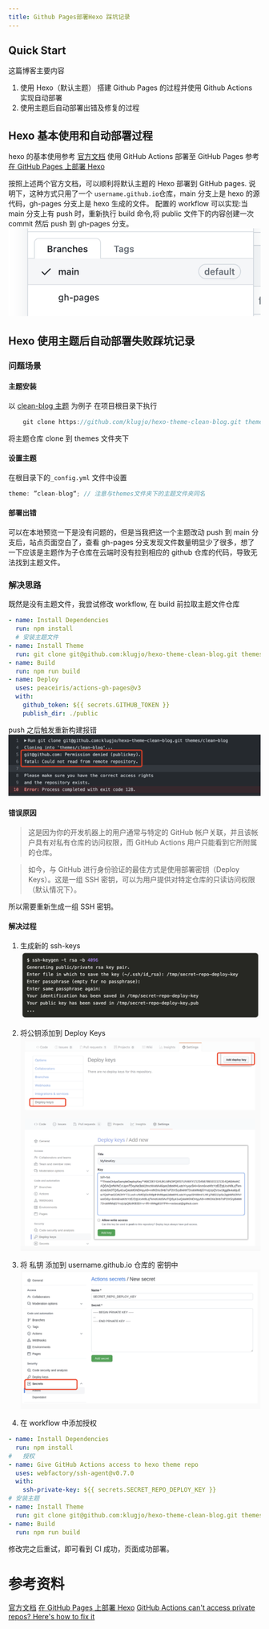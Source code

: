 ```yaml
---
title: Github Pages部署Hexo 踩坑记录
---
```


## Quick Start

这篇博客主要内容

1. 使用 Hexo（默认主题） 搭建 Github Pages 的过程并使用 Github Actions 实现自动部署
2. 使用主题后自动部署出错及修复的过程

## Hexo 基本使用和自动部署过程

hexo 的基本使用参考 [官方文档](https://hexo.io/zh-cn/docs/)
使用 GitHub Actions 部署至 GitHub Pages 参考 [在 GitHub Pages 上部署 Hexo](https://hexo.io/zh-cn/docs/github-pages.html)

按照上述两个官方文档，可以顺利将默认主题的 Hexo 部署到 GitHub pages.
说明下，这种方式只用了一个 `username.github.io`仓库，main 分支上是 hexo 的源代码，gh-pages 分支上是 hexo 生成的文件。
配置的 workflow 可以实现:当 main 分支上有 push 时，重新执行 build 命令,将 public 文件下的内容创建一次 commit 然后 push 到 gh-pages 分支。
![image](./img/hexo/branches.png)

## Hexo 使用主题后自动部署失败踩坑记录

### 问题场景

#### 主题安装

以 [clean-blog 主题](https://github.com/klugjo/hexo-theme-clean-blog.git) 为例子
在项目根目录下执行

```javascript
    git clone https://github.com/klugjo/hexo-theme-clean-blog.git themes/clean-blog
```

将主题仓库 clone 到 themes 文件夹下

#### 设置主题

在根目录下的`_config.yml` 文件中设置

```javascript
theme: ”clean-blog“; // 注意与themes文件夹下的主题文件夹同名
```

#### 部署出错

可以在本地预览一下是没有问题的，但是当我把这一个主题改动 push 到 main 分支后，站点页面空白了，查看 gh-pages 分支发现文件数量明显少了很多，想了一下应该是主题作为子仓库在云端时没有拉到相应的 github 仓库的代码，导致无法找到主题文件。

### 解决思路

既然是没有主题文件，我尝试修改 workflow, 在 build 前拉取主题文件仓库

```yml
- name: Install Dependencies
  run: npm install
  # 安装主题文件
- name: Install Theme
  run: git clone git@github.com:klugjo/hexo-theme-clean-blog.git themes/clean-blog
- name: Build
  run: npm run build
- name: Deploy
  uses: peaceiris/actions-gh-pages@v3
  with:
    github_token: ${{ secrets.GITHUB_TOKEN }}
    publish_dir: ./public
```

push 之后触发重新构建报错
![image](./img/hexo/error.png)

#### 错误原因

> 这是因为你的开发机器上的用户通常与特定的 GitHub 帐户关联，并且该帐户具有对私有仓库的访问权限，而 GitHub Actions 用户只能看到它所附属的仓库。

> 如今，与 GitHub 进行身份验证的最佳方式是使用部署密钥（Deploy Keys）。这是一组 SSH 密钥，可以为用户提供对特定仓库的只读访问权限（默认情况下）。

所以需要重新生成一组 SSH 密钥。

#### 解决过程

1. 生成新的 ssh-keys
   ![deployKeys](./img/hexo/sshKeyGen.png)

2. 将公钥添加到 Deploy Keys
   ![deployKeys](./img/hexo/deployKeys.png)

3. 将 私钥 添加到 username.github.io 仓库的 密钥中
   ![deployKeys](./img/hexo/secretKey.png)

4. 在 workflow 中添加授权

```yml
- name: Install Dependencies
  run: npm install
#   授权
- name: Give GitHub Actions access to hexo theme repo
  uses: webfactory/ssh-agent@v0.7.0
  with:
    ssh-private-key: ${{ secrets.SECRET_REPO_DEPLOY_KEY }}
# 安装主题
- name: Install Theme
  run: git clone git@github.com:klugjo/hexo-theme-clean-blog.git themes/clean-blog
- name: Build
  run: npm run build
```

修改完之后重试，即可看到 CI 成功，页面成功部署。

# 参考资料

[官方文档](https://hexo.io/zh-cn/docs/)
[在 GitHub Pages 上部署 Hexo](https://hexo.io/zh-cn/docs/github-pages.html)
[GitHub Actions can't access private repos? Here's how to fix it](https://adventures.michaelfbryan.com/posts/configuring-cargo-auth-in-github-actions/)
